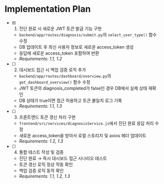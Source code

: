 # Implementation Plan

- [x] 1. 진단 완료 시 새로운 JWT 토큰 발급 기능 구현





  - `backend/app/routes/diagnosis/submit.py`의 `select_user_type()` 함수 수정
  - DB 업데이트 후 최신 사용자 정보로 새로운 access_token 생성
  - 응답에 새로운 access_token 포함하여 반환
  - _Requirements: 1.1, 1.2_

- [ ] 2. 대시보드 접근 시 백업 검증 로직 추가
  - `backend/app/routes/dashboard/overview.py`의 `get_dashboard_overview()` 함수 수정
  - JWT 토큰의 diagnosis_completed가 false인 경우 DB에서 실제 상태 재확인
  - DB 상태가 true이면 접근 허용하고 토큰 불일치 로그 기록
  - _Requirements: 1.1, 1.3_

- [ ] 3. 프론트엔드 토큰 갱신 처리 구현
  - `frontend/src/services/diagnosisService.js`에서 진단 완료 응답 처리 수정
  - 새로운 access_token을 받아서 로컬 스토리지 및 axios 헤더 업데이트
  - _Requirements: 1.2, 1.3_

- [ ] 4. 통합 테스트 작성 및 검증
  - 진단 완료 → 즉시 대시보드 접근 시나리오 테스트
  - 토큰 갱신 로직 정상 작동 확인
  - 백업 검증 로직 동작 확인
  - _Requirements: 1.1, 1.2, 1.3_
